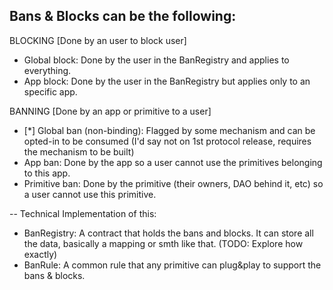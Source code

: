 ## Bans & Blocks can be the following:

BLOCKING [Done by an user to block user]

- Global block: Done by the user in the BanRegistry and applies to everything.
- App block: Done by the user in the BanRegistry but applies only to an specific app.

BANNING [Done by an app or primitive to a user]

- [*] Global ban (non-binding): Flagged by some mechanism and can be opted-in to be consumed (I'd say not on 1st protocol release, requires the mechanism to be built)
- App ban: Done by the app so a user cannot use the primitives belonging to this app.
- Primitive ban: Done by the primitive (their owners, DAO behind it, etc) so a user cannot use this primitive.

--
Technical Implementation of this:

- BanRegistry: A contract that holds the bans and blocks.
  It can store all the data, basically a mapping or smth like that. (TODO: Explore how exactly)
- BanRule: A common rule that any primitive can plug&play to support the bans & blocks.
